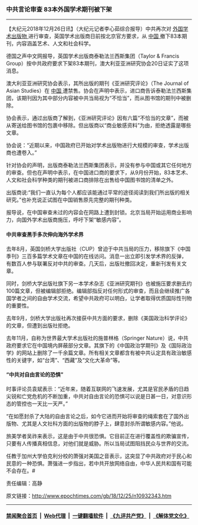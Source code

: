 ### 中共言论审查 83本外国学术期刊被下架
------------------------

<p>
 【大纪元2018年12月26日讯】（大纪元记者李心茹综合报导）中共再次对
 <a href="http://www.epochtimes.com/gb/tag/%E5%A4%96%E5%9B%BD%E5%AD%A6%E6%9C%AF%E5%87%BA%E7%89%88%E7%89%A9.html">
  外国学术出版物
 </a>
 进行审查，英国学术出版商日前按北京官方要求，从
 <a href="http://www.epochtimes.com/gb/tag/%E4%B8%AD%E5%9B%BD.html">
  中国
 </a>
 撤下83本期刊，内容涵盖艺术、人文和社会科学。
</p>
<p>
 德国之声中文网报导，英国学术出版商泰勒法兰西斯集团（Taylor &amp; Francis Group）按中共政府要求下架83本期刊，澳大利亚亚洲研究协会20日证实了这项消息。
</p>
<p>
 澳大利亚亚洲研究协会表示，其所出版的期刊《亚洲研究评论》（The Journal of Asian Studies）在
 <a href="http://www.epochtimes.com/gb/tag/%E4%B8%AD%E5%9B%BD.html">
  中国
 </a>
 遭禁售。协会在声明中表示，进口商告诉泰勒法兰西斯集团，该期刊因为其中部分内容被中共当局视为“不恰当”，而从图书馆的期刊中被删除。
</p>
<p>
 协会表示，通过出版商了解到，《亚洲研究评论》因有六篇“不恰当的文章”，而被从寄送给图书馆的包裹中移除。但出版商以“商业敏感资料”为由，拒绝透露是哪些文章。
</p>
<p>
 协会说：“近期以来，中国政府已开始对学术出版物进行大规模的审查，学术出版商也遭卷入。”
</p>
<p>
 针对协会的声明，出版商泰勒法兰西斯集团表示，并没有参与中国或其它任何地方的审查。但也在声明中表示，在中国进口商的要求下，从9月份开始，83本艺术、人文和社会科学种类的期刊被进口商排除在出售给中国图书馆的清单之外。
</p>
<p>
 出版商说:“我们一直认为每个人都应该能通过平常的途径阅读到我们所出版的相关研究。”也补充说正试图在中国销售原先完整的期刊种类。
</p>
<p>
 报导说，在中国审查未过的内容会在网路上遭到封锁。北京当局开始运用商业影响力，向国外学术出版商施压，呼吁下架“敏感内容”。
</p>
<h4>
 中共审查黑手多次伸向海外学术界
</h4>
<p>
 去年8月，英国剑桥大学出版社（CUP）曾迫于中共当局的压力，移除旗下《中国季刊》三百多篇学术文章在中国的在线访问。消息一出立即引发学术界的反弹， 有数百人参与联署反对中共的审查。几天后，出版社撤回决定，重新刊发有关文章。
</p>
<p>
 同时，剑桥大学出版社旗下另一本学术杂志《亚洲研究期刊》也被施压要求删去约100篇文章，但被编辑部拒绝。编辑部指反对任何形式的审查，而且会继续推广各国学者之间的自由学术交流，希望中共政府可以明白，让学者取得优质国际性刊物的重要性。
</p>
<p>
 去年9月，剑桥大学出版社再次接获中共方面的要求，删除《美国政治科学评论》的文章，但遭到出版社拒绝。
</p>
<p>
 去年11月，自称为世界最大学术出版社的施普林格（Springer Nature）说，中共政府要求它在中国境内屏蔽部分文章。其旗下的《中国政治学期刊》及《国际政治学》的网站上删除了一千余篇文章。所有相关文章都含有被中共认定具有政治敏感性的关键字，如“台湾”、“西藏”及“文化大革命”等。
</p>
<h4>
 “中共对自由言论的恐惧”
</h4>
<p>
 时事评论员袁斌表示：“近年来，随着互联网的飞速发展，尤其是官民矛盾的日趋尖锐和亡党危机的不断加重，中共对自由言论的恐惧可以说是日甚一日，对意识形态的管控也一天比一天严。”
</p>
<p>
 “在如愿封杀了大陆的自由言论之后，如今它进而开始将审查的绳索套在了国外出版物、尤其是人文社科方面的出版物的脖子上，肆意封杀所谓敏感内容。”他说。
</p>
<p>
 旅美学者吴祚来表示，这是由于中共很恐惧。它目前正在进行覆盖性的欺骗宣传，只要有人传播真相信息，对他们就是威胁。所以当局试图阻挡民众与世界的交流。
</p>
<p>
 任教于加州大学伯克利分校的萧强对美国之音表示，这突显了中共政府对于民心和民意的一种恐惧。萧强进一步指出，若中共开放网络自由，中华人民共和国有可能不会存在。#
</p>
<p>
 责任编辑：高静
</p>

原文链接：http://www.epochtimes.com/gb/18/12/25/n10932343.htm


------------------------
#### [禁闻聚合首页](https://github.com/gfw-breaker/banned-news/blob/master/README.md) &nbsp;|&nbsp; [Web代理](https://github.com/gfw-breaker/open-proxy/blob/master/README.md) &nbsp;|&nbsp; [一键翻墙软件](https://github.com/gfw-breaker/nogfw/blob/master/README.md) &nbsp;|&nbsp; [《九评共产党》](https://github.com/gfw-breaker/9ping.md/blob/master/README.md#九评之一评共产党是什么) &nbsp;|&nbsp; [《解体党文化》](https://github.com/gfw-breaker/jtdwh.md/blob/master/README.md#绪论)